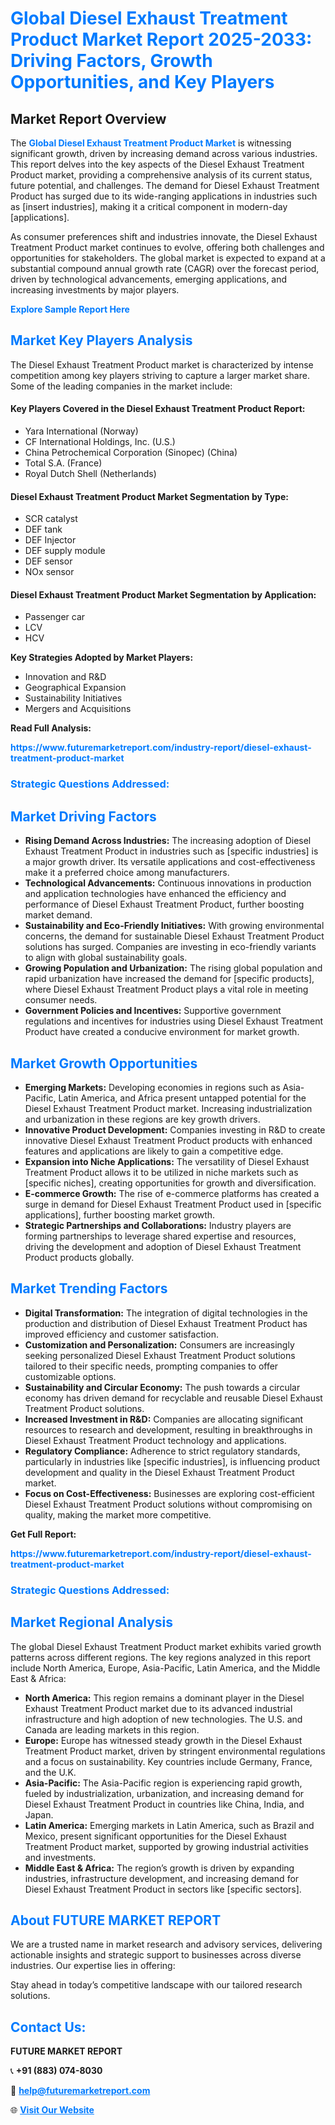 <h1 style="color: #007BFF;">Global Diesel Exhaust Treatment Product Market Report 2025-2033: Driving Factors, Growth Opportunities, and Key Players</h1>

<section id="overview">
<h2>Market Report Overview</h2>
<p>The <a href="https://www.futuremarketreport.com/industry-report/diesel-exhaust-treatment-product-market" style="color: #007BFF; text-decoration: none;"><strong>Global Diesel Exhaust Treatment Product Market</strong></a> is witnessing significant growth, driven by increasing demand across various industries. This report delves into the key aspects of the Diesel Exhaust Treatment Product market, providing a comprehensive analysis of its current status, future potential, and challenges. The demand for Diesel Exhaust Treatment Product has surged due to its wide-ranging applications in industries such as [insert industries], making it a critical component in modern-day [applications].</p>
<p>As consumer preferences shift and industries innovate, the Diesel Exhaust Treatment Product market continues to evolve, offering both challenges and opportunities for stakeholders. The global market is expected to expand at a substantial compound annual growth rate (CAGR) over the forecast period, driven by technological advancements, emerging applications, and increasing investments by major players.</p>
</section>

<section id="overview">
<p><a href="https://www.futuremarketreport.com/request-sample/reportId=53832" style="color: #007BFF; text-decoration: none;"><strong>Explore Sample Report Here</strong></a></p>
</section>

<section id="key-players">
<h2 style="color: #007BFF;">Market Key Players Analysis</h2>
<p>The Diesel Exhaust Treatment Product market is characterized by intense competition among key players striving to capture a larger market share. Some of the leading companies in the market include:</p>
<h4>Key Players Covered in the Diesel Exhaust Treatment Product Report:</h4>
<ul><li>Yara International (Norway)</li><li>CF International Holdings, Inc. (U.S.)</li><li>China Petrochemical Corporation (Sinopec) (China)</li><li>Total S.A. (France)</li><li>Royal Dutch Shell (Netherlands)</li></ul>
<h4>Diesel Exhaust Treatment Product Market Segmentation by Type:</h4>
<ul><li>SCR catalyst</li><li>DEF tank</li><li>DEF Injector</li><li>DEF supply module</li><li>DEF sensor</li><li>NOx sensor</li></ul>

<h4>Diesel Exhaust Treatment Product Market Segmentation by Application:</h4>
<ul><li>Passenger car</li><li>LCV</li><li>HCV</li></ul>
<p><strong>Key Strategies Adopted by Market Players:</strong></p>
<ul>
<li>Innovation and R&D</li>
<li>Geographical Expansion</li>
<li>Sustainability Initiatives</li>
<li>Mergers and Acquisitions</li>
</ul>
</section>

<section>
<p><strong>Read Full Analysis: </strong></p><a href="https://www.futuremarketreport.com/industry-report/diesel-exhaust-treatment-product-market" style="color: #007BFF; text-decoration: none;"><strong>https://www.futuremarketreport.com/industry-report/diesel-exhaust-treatment-product-market</strong></a>
<h3 style="color: #007BFF;">Strategic Questions Addressed:</h3>
</section>

<section id="driving-factors">
<h2 style="color: #007BFF;">Market Driving Factors</h2>
<ul>
<li><strong>Rising Demand Across Industries:</strong> The increasing adoption of Diesel Exhaust Treatment Product in industries such as [specific industries] is a major growth driver. Its versatile applications and cost-effectiveness make it a preferred choice among manufacturers.</li>
<li><strong>Technological Advancements:</strong> Continuous innovations in production and application technologies have enhanced the efficiency and performance of Diesel Exhaust Treatment Product, further boosting market demand.</li>
<li><strong>Sustainability and Eco-Friendly Initiatives:</strong> With growing environmental concerns, the demand for sustainable Diesel Exhaust Treatment Product solutions has surged. Companies are investing in eco-friendly variants to align with global sustainability goals.</li>
<li><strong>Growing Population and Urbanization:</strong> The rising global population and rapid urbanization have increased the demand for [specific products], where Diesel Exhaust Treatment Product plays a vital role in meeting consumer needs.</li>
<li><strong>Government Policies and Incentives:</strong> Supportive government regulations and incentives for industries using Diesel Exhaust Treatment Product have created a conducive environment for market growth.</li>
</ul>
</section>

<section id="growth-opportunities">
<h2 style="color: #007BFF;">Market Growth Opportunities</h2>
<ul>
<li><strong>Emerging Markets:</strong> Developing economies in regions such as Asia-Pacific, Latin America, and Africa present untapped potential for the Diesel Exhaust Treatment Product market. Increasing industrialization and urbanization in these regions are key growth drivers.</li>
<li><strong>Innovative Product Development:</strong> Companies investing in R&D to create innovative Diesel Exhaust Treatment Product products with enhanced features and applications are likely to gain a competitive edge.</li>
<li><strong>Expansion into Niche Applications:</strong> The versatility of Diesel Exhaust Treatment Product allows it to be utilized in niche markets such as [specific niches], creating opportunities for growth and diversification.</li>
<li><strong>E-commerce Growth:</strong> The rise of e-commerce platforms has created a surge in demand for Diesel Exhaust Treatment Product used in [specific applications], further boosting market growth.</li>
<li><strong>Strategic Partnerships and Collaborations:</strong> Industry players are forming partnerships to leverage shared expertise and resources, driving the development and adoption of Diesel Exhaust Treatment Product products globally.</li>
</ul>
</section>

<section id="trending-factors">
<h2 style="color: #007BFF;">Market Trending Factors</h2>
<ul>
<li><strong>Digital Transformation:</strong> The integration of digital technologies in the production and distribution of Diesel Exhaust Treatment Product has improved efficiency and customer satisfaction.</li>
<li><strong>Customization and Personalization:</strong> Consumers are increasingly seeking personalized Diesel Exhaust Treatment Product solutions tailored to their specific needs, prompting companies to offer customizable options.</li>
<li><strong>Sustainability and Circular Economy:</strong> The push towards a circular economy has driven demand for recyclable and reusable Diesel Exhaust Treatment Product solutions.</li>
<li><strong>Increased Investment in R&D:</strong> Companies are allocating significant resources to research and development, resulting in breakthroughs in Diesel Exhaust Treatment Product technology and applications.</li>
<li><strong>Regulatory Compliance:</strong> Adherence to strict regulatory standards, particularly in industries like [specific industries], is influencing product development and quality in the Diesel Exhaust Treatment Product market.</li>
<li><strong>Focus on Cost-Effectiveness:</strong> Businesses are exploring cost-efficient Diesel Exhaust Treatment Product solutions without compromising on quality, making the market more competitive.</li>
</ul>
</section>

<section>
<p><strong>Get Full Report: </strong></p><a href="https://www.futuremarketreport.com/industry-report/diesel-exhaust-treatment-product-market" style="color: #007BFF; text-decoration: none;"><strong>https://www.futuremarketreport.com/industry-report/diesel-exhaust-treatment-product-market</strong></a>
<h3 style="color: #007BFF;">Strategic Questions Addressed:</h3>
</section>


<section id="regional-analysis">
<h2 style="color: #007BFF;">Market Regional Analysis</h2>
<p>The global Diesel Exhaust Treatment Product market exhibits varied growth patterns across different regions. The key regions analyzed in this report include North America, Europe, Asia-Pacific, Latin America, and the Middle East & Africa:</p>
<ul>
<li><strong>North America:</strong> This region remains a dominant player in the Diesel Exhaust Treatment Product market due to its advanced industrial infrastructure and high adoption of new technologies. The U.S. and Canada are leading markets in this region.</li>
<li><strong>Europe:</strong> Europe has witnessed steady growth in the Diesel Exhaust Treatment Product market, driven by stringent environmental regulations and a focus on sustainability. Key countries include Germany, France, and the U.K.</li>
<li><strong>Asia-Pacific:</strong> The Asia-Pacific region is experiencing rapid growth, fueled by industrialization, urbanization, and increasing demand for Diesel Exhaust Treatment Product in countries like China, India, and Japan.</li>
<li><strong>Latin America:</strong> Emerging markets in Latin America, such as Brazil and Mexico, present significant opportunities for the Diesel Exhaust Treatment Product market, supported by growing industrial activities and investments.</li>
<li><strong>Middle East & Africa:</strong> The region’s growth is driven by expanding industries, infrastructure development, and increasing demand for Diesel Exhaust Treatment Product in sectors like [specific sectors].</li>
</ul>
</section>

<footer>
<h2 style="color: #007BFF;">About FUTURE MARKET REPORT</h2>
<p>We are a trusted name in market research and advisory services, delivering actionable insights and strategic support to businesses across diverse industries. Our expertise lies in offering:</p>

<p>Stay ahead in today’s competitive landscape with our tailored research solutions.</p>

<h2 style="color: #007BFF;">Contact Us:</h2>
<p><strong>FUTURE MARKET REPORT</strong></p>
<p>📞 <strong>+91 (883) 074-8030</strong></p>
<p>📧 <strong><a href="mailto:help@futuremarketreport.com" style="color: #007BFF;">help@futuremarketreport.com</a></strong></p>
<p>🌐 <strong><a href="https://www.futuremarketreport.com/" style="color: #007BFF;">Visit Our Website</a></strong></p>
</footer>